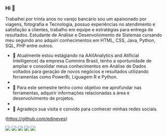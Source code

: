### Hi 👋
   Trabalhei por trinta anos no varejo bancário sou um apaixonado por viagens, fotografia e Tecnologia, possuo experiências no atendimento e satisfação a clientes, trabalho em equipe e estratégias para entrega de resultados. 
   Estudante de Análise e Desenvolvimento de Sistemas cursando meu segundo ano adquiri conhecimentos em HTML, CSS, Java, Python, SQL, PHP entre outros.
 
- 🔭 Atualmente estou estágiando na AAI(Analytics and Atificial Intelligence) da empresa Cummins Brasil, tenho a oportunidade de ampliar e consolidar meus conhecimentos em Análise de Dados voltados para geração de novos negócios e resultados utilizando ferramentas como PowerBi, Liguagem R e Python.
- 
- 🌱 Para este semestre tenho como objetivo me aprofundar nas ferramentas, adquirir informações relacionadas a área e desenvolvimento de projetos.
- 
- 🤝 Agradeço sua visita e convido para conhecer minhas redes sociais. 


(https://github.com/edineves)

 [<img src="https://img.shields.io/badge/twitter-%231DA1F2.svg?&style=for-the-badge&logo=twitter&logoColor=white" />](https://twitter.com/USERNAME) [<img src="https://img.shields.io/badge/medium-%2312100E.svg?&style=for-the-badge&logo=medium&logoColor=white" />](https://medium.com/@edineves) [<img src="https://img.shields.io/badge/linkedin-%230077B5.svg?&style=for-the-badge&logo=linkedin&logoColor=white" />](https://www.linkedin.com/in/edison-neves-406150131/) [<img src = "https://img.shields.io/badge/instagram-%23E4405F.svg?&style=for-the-badge&logo=instagram&logoColor=white">](https://www.instagram.com/edinesoa/) [<img src = "https://img.shields.io/badge/facebook-%231877F2.svg?&style=for-the-badge&logo=facebook&logoColor=white">](https://www.facebook.com/people/Edison-Soares/100000779448471/)

